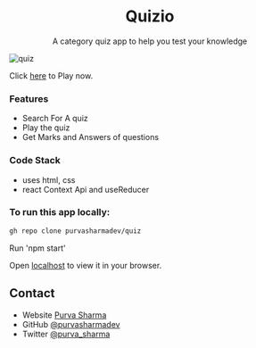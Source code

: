 <h1 align="center">Quizio</h1>
<p align="center">A category quiz app to help you test your knowledge</p>




![quiz](https://user-images.githubusercontent.com/71826879/162919517-741e92d9-2eac-403b-9d54-6e40a4f34ec7.gif)


Click [here](https://quiziio.netlify.app/) to Play now.

### Features

- Search For A quiz
- Play the quiz
- Get Marks and Answers of questions 


### Code Stack

- uses html, css
- react Context Api and useReducer


### To run this app locally:

```html
gh repo clone purvasharmadev/quiz
```

Run 'npm start'

Open [localhost](http://localhost:3000) to view it in your browser.

## Contact

- Website [Purva Sharma](https://purvasharma.netlify.app)
- GitHub [@purvasharmadev](https://github.com/purvasharmadev)
- Twitter [@purva_sharma](https://twitter.com/purva_sharma__)
